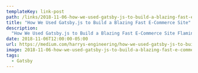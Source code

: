 ```yaml
---
templateKey: link-post
path: /links/2018-11-06-how-we-used-gatsby-js-to-build-a-blazing-fast-e-commerce-site
title: "How We Used Gatsby.js to Build a Blazing Fast E-Commerce Site"
description:
  "How We Used Gatsby.js to Build a Blazing Fast E-Commerce Site Flamingo has landed! Harry’s, Flamingo’s parent company, serves over one million female customers. "
date: 2018-11-06T12:00:00-05:00
url: https://medium.com/harrys-engineering/how-we-used-gatsby-js-to-build-a-blazing-fast-e-commerce-site-a9818145c67b
image: 2018-11-06-how-we-used-gatsby-js-to-build-a-blazing-fast-e-commerce-site.png
tags:
  - Gatsby
---
```

